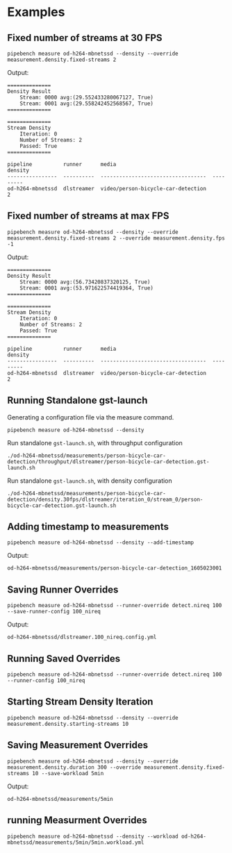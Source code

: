 # Examples

## Fixed number of streams at 30 FPS
```
pipebench measure od-h264-mbnetssd --density --override measurement.density.fixed-streams 2
```
Output:
```
==============
Density Result
	Stream: 0000 avg:(29.552433280067127, True)
	Stream: 0001 avg:(29.558242452568567, True)
==============

==============
Stream Density
	Iteration: 0
	Number of Streams: 2
	Passed: True
==============

pipeline          runner      media                                 density
----------------  ----------  ----------------------------------  ---------
od-h264-mbnetssd  dlstreamer  video/person-bicycle-car-detection          2
```

## Fixed number of streams at max FPS
```
pipebench measure od-h264-mbnetssd --density --override measurement.density.fixed-streams 2 --override measurement.density.fps -1
```
Output:
```
==============
Density Result
	Stream: 0000 avg:(56.73420837320125, True)
	Stream: 0001 avg:(53.971622574419364, True)
==============

==============
Stream Density
	Iteration: 0
	Number of Streams: 2
	Passed: True
==============

pipeline          runner      media                                 density
----------------  ----------  ----------------------------------  ---------
od-h264-mbnetssd  dlstreamer  video/person-bicycle-car-detection          2
```

## Running Standalone gst-launch

Generating a configuration file via the measure command.

```
pipebench measure od-h264-mbnetssd --density
```

Run standalone `gst-launch.sh`, with throughput configuration
```
./od-h264-mbnetssd/measurements/person-bicycle-car-detection/throughput/dlstreamer/person-bicycle-car-detection.gst-launch.sh
```

Run standalone `gst-launch.sh`, with density configuration

```
./od-h264-mbnetssd/measurements/person-bicycle-car-detection/density.30fps/dlstreamer/iteration_0/stream_0/person-bicycle-car-detection.gst-launch.sh
```

## Adding timestamp to measurements

```
pipebench measure od-h264-mbnetssd --density --add-timestamp
```

Output:

```
od-h264-mbnetssd/measurements/person-bicycle-car-detection_1605023001
```

## Saving Runner Overrides
```
pipebench measure od-h264-mbnetssd --runner-override detect.nireq 100 --save-runner-config 100_nireq
```

Output:
```
od-h264-mbnetssd/dlstreamer.100_nireq.config.yml
```

## Running Saved Overrides

```
pipebench measure od-h264-mbnetssd --runner-override detect.nireq 100 --runner-config 100_nireq
```

## Starting Stream Density Iteration
```
pipebench measure od-h264-mbnetssd --density --override measurement.density.starting-streams 10
```

## Saving Measurement Overrides
```
pipebench measure od-h264-mbnetssd --density --override measurement.density.duration 300 --override measurement.density.fixed-streams 10 --save-workload 5min
```

Output:

```
od-h264-mbnetssd/measurements/5min
```

## running Measurment Overrides
```
pipebench measure od-h264-mbnetssd --density --workload od-h264-mbnetssd/measurements/5min/5min.workload.yml
```
